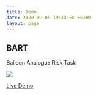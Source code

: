 ```yaml
---
title: Demo
date: 2020-09-05 19:44:00 +0200
layout: page
---
```


## BART

Balloon Analogue Risk Task

<div>
  <img src="{{ "/assets/demos/bart.png" | absolute_url }}">
</div>

[Live Demo](https://lens.cut.social/#/bart/en)
